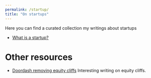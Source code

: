 ```yaml
---
permalink: /startup/
title: "On startups"
---
```


Here you can find a curated collection my writings about startups

- [What is a startup?]()

# Other resources

- [Doordash removing equity cliffs](https://blog.doordash.com/aligning-reward-with-impact-an-update-to-our-equity-vesting-approach-96bf61d21eda) Interesting writing on equity cliffs.